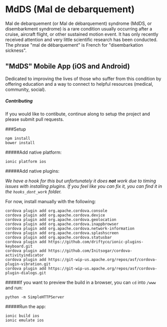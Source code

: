 MdDS (Mal de debarquement)
=====================

Mal de debarquement (or Mal de débarquement) syndrome (MdDS, or disembarkment syndrome) is a rare condition usually occurring after a cruise, aircraft flight, or other sustained motion event. It has only recently received attention and very little scientific research has been conducted. The phrase "mal de débarquement" is French for "disembarkation sickness".

## "MdDS" Mobile App (iOS and Android)

Dedicated to improving the lives of those who suffer from this condition by offering education and a way to connect to helpful resources (medical, community, social).

##### Contributing

If you would like to contibute, continue along to setup the project and please submit pull requests.

###Setup

	npm install
	bower install


#####Add native platform:

    ionic platform ios

#####Add native plugins:

*We have a hook for this but unfortunately it does **not** work due to timing issues with installing plugins.
If you feel like you can fix it, you can find it in the `hooks_dont_work` folder.*

For now, install manually with the following:

    cordova plugin add org.apache.cordova.console
    cordova plugin add org.apache.cordova.device
    cordova plugin add org.apache.cordova.geolocation
    cordova plugin add org.apache.cordova.inappbrowser
    cordova plugin add org.apache.cordova.network-information
    cordova plugin add org.apache.cordova.splashscreen
    cordova plugin add org.apache.cordova.statusbar
    cordova plugin add https://github.com/driftyco/ionic-plugins-keyboard.git
    cordova plugin add https://github.com/Initsogar/cordova-activityindicator
    cordova plugin add https://git-wip-us.apache.org/repos/asf/cordova-plugin-vibration.git
    cordova plugin add https://git-wip-us.apache.org/repos/asf/cordova-plugin-dialogs.git


#####If you want to preview the build in a browser, you can `cd` into `/www` and run:

    python -m SimpleHTTPServer

#####Run the app:

    ionic build ios
    ionic emulate ios



